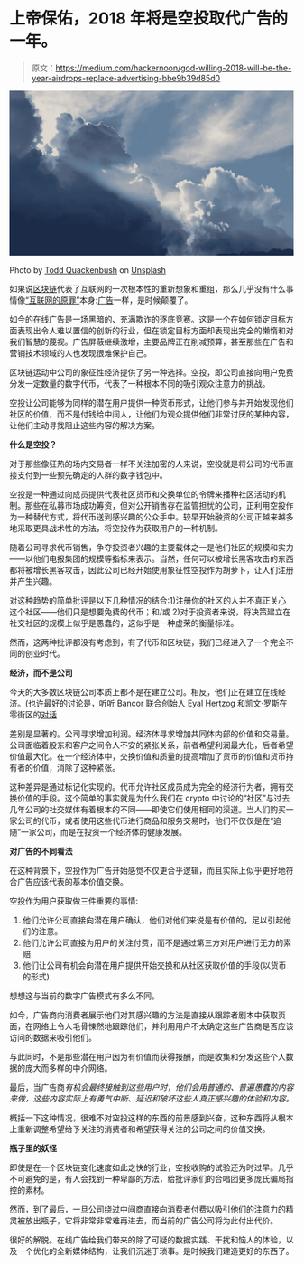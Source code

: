# 上帝保佑，2018 年将是空投取代广告的一年。

> 原文：<https://medium.com/hackernoon/god-willing-2018-will-be-the-year-airdrops-replace-advertising-bbe9b39d85d0>

![](img/c02be82b1c0733e660554e5e19d2e7d2.png)

Photo by [Todd Quackenbush](https://unsplash.com/photos/RmNAdoJNFJs?utm_source=unsplash&utm_medium=referral&utm_content=creditCopyText) on [Unsplash](https://unsplash.com/search/photos/clouds?utm_source=unsplash&utm_medium=referral&utm_content=creditCopyText)

如果说[区块链](https://hackernoon.com/tagged/blockchain)代表了互联网的一次根本性的重新想象和重组，那么几乎没有什么事情像[“互联网的原罪”](https://www.theatlantic.com/technology/archive/2014/08/advertising-is-the-internets-original-sin/376041/)本身:[广告](https://hackernoon.com/tagged/advertising)一样，是时候颠覆了。

如今的在线广告是一场黑暗的、充满欺诈的逐底竞赛。这是一个在如何锁定目标方面表现出令人难以置信的创新的行业，但在锁定目标方面却表现出完全的懒惰和对我们智慧的蔑视。广告屏蔽继续激增，主要品牌正在削减预算，甚至那些在广告和营销技术领域的人也发现很难保护自己。

区块链运动中公司的象征性经济提供了另一种选择。空投，即公司直接向用户免费分发一定数量的数字代币，代表了一种根本不同的吸引观众注意力的挑战。

空投让公司能够为同样的潜在用户提供一种货币形式，让他们参与并开始发现他们社区的价值，而不是付钱给中间人，让他们为观众提供他们非常讨厌的某种内容，让他们主动寻找阻止这些内容的解决方案。

**什么是空投？**

对于那些像狂热的场内交易者一样不关注加密的人来说，空投就是将公司的代币直接支付到一些预先确定的人群的数字钱包中。

空投是一种通过向成员提供代表社区货币和交换单位的令牌来播种社区活动的机制。那些在私募市场成功筹资，但对公开销售存在监管担忧的公司，正利用空投作为一种替代方式，将代币送到感兴趣的公众手中。较早开始融资的公司正越来越多地采取更具战术性的方法，将空投作为获取用户的一种机制。

随着公司寻求代币销售，争夺投资者兴趣的主要载体之一是他们社区的规模和实力——以他们电报集团的规模等指标来表示。当然，任何可以被增长黑客攻击的东西都将被增长黑客攻击，因此公司已经开始使用象征性空投作为胡萝卜，让人们注册并产生兴趣。

对这种趋势的简单批评是以下几种情况的结合:1)注册你的社区的人并不真正关心这个社区——他们只是想要免费的代币；和/或 2)对于投资者来说，将决策建立在社交社区的规模上似乎是愚蠢的，这似乎是一种虚荣的衡量标准。

然而，这两种批评都没有考虑到，有了代币和区块链，我们已经进入了一个完全不同的创业时代。

**经济，而不是公司**

今天的大多数区块链公司本质上都不是在建立公司。相反，他们正在建立在线经济。(也许最好的讨论是，听听 Bancor 联合创始人 [Eyal Hertzog](https://twitter.com/eyal) 和[凯文·罗斯](https://twitter.com/kevinrose)在零街区的[对话](http://www.blockzero.show/239b33f2)

差别是显著的。公司寻求增加利润。经济体寻求增加共同体内部的价值和交易量。公司面临着股东和客户之间令人不安的紧张关系，前者希望利润最大化，后者希望价值最大化。在一个经济体中，交换价值和质量的提高增加了货币的价值和货币持有者的价值，消除了这种紧张。

这种差异是通过标记化实现的。代币允许社区成员成为完全的经济行为者，拥有交换价值的手段。这个简单的事实就是为什么我们在 crypto 中讨论的“社区”与过去几年公司的社交媒体有着根本的不同——即使它们使用相同的渠道。当人们购买一家公司的代币，或者使用这些代币进行商品和服务交易时，他们不仅仅是在“追随”一家公司，而是在投资一个经济体的健康发展。

**对广告的不同看法**

在这种背景下，空投作为广告开始感觉不仅更合乎逻辑，而且实际上似乎更好地符合广告应该代表的基本价值交换。

空投作为用户获取做三件重要的事情:

1.  他们允许公司直接向潜在用户确认，他们对他们来说是有价值的，足以引起他们的注意。
2.  他们允许公司直接为用户的关注付费，而不是通过第三方对用户进行无力的索赔
3.  他们让公司有机会向潜在用户提供开始交换和从社区获取价值的手段(以货币的形式)

想想这与当前的数字广告模式有多么不同。

如今，广告商向消费者展示他们对其感兴趣的方法是直接从跟踪者剧本中获取页面，在网络上令人毛骨悚然地跟踪他们，并利用用户不太确定这些广告商是否应该访问的数据来吸引他们。

与此同时，不是那些潜在用户因为有价值而获得报酬，而是收集和分发这些个人数据的庞大而多样的中介网络。

最后，当广告商*有机会最终接触到这些用户时，他们会用普通的、普遍愚蠢的内容来做，这些内容实际上有勇气中断、延迟和破坏这些人真正感兴趣的体验和内容。*

概括一下这种情况，很难不对空投这样的东西的前景感到兴奋，这种东西将从根本上重新调整希望给予关注的消费者和希望获得关注的公司之间的价值交换。

**瓶子里的妖怪**

即使是在一个区块链变化速度如此之快的行业，空投收购的试验还为时过早。几乎不可避免的是，有人会找到一种卑鄙的方法，给批评家们的合唱团更多庞氏骗局指控的素材。

然而，到了最后，一旦公司绕过中间商直接向消费者付费以吸引他们的注意力的精灵被放出瓶子，它将非常非常难再进去，而当前的广告公司将为此付出代价。

很好的解脱。在线广告给我们带来的除了可疑的数据实践、干扰和恼人的体验，以及一个优化的全新媒体结构，让我们沉迷于琐事。是时候我们建造更好的东西了。